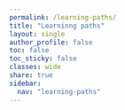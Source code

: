 ```yaml
---
permalink: /learning-paths/
title: "Learninng paths"
layout: single
author_profile: false
toc: false
toc_sticky: false
classes: wide
share: true
sidebar:
  nav: "learning-paths"
---
```




